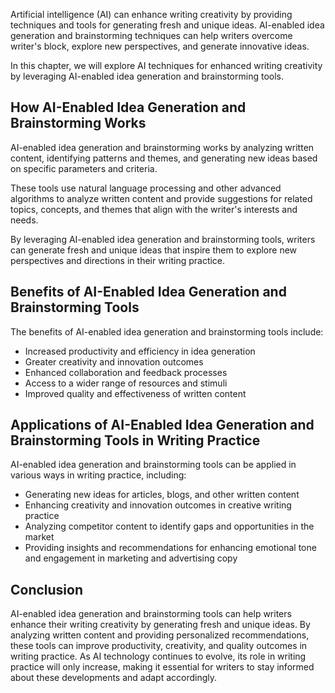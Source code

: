 
Artificial intelligence (AI) can enhance writing creativity by providing techniques and tools for generating fresh and unique ideas. AI-enabled idea generation and brainstorming techniques can help writers overcome writer's block, explore new perspectives, and generate innovative ideas.

In this chapter, we will explore AI techniques for enhanced writing creativity by leveraging AI-enabled idea generation and brainstorming tools.

How AI-Enabled Idea Generation and Brainstorming Works
------------------------------------------------------

AI-enabled idea generation and brainstorming works by analyzing written content, identifying patterns and themes, and generating new ideas based on specific parameters and criteria.

These tools use natural language processing and other advanced algorithms to analyze written content and provide suggestions for related topics, concepts, and themes that align with the writer's interests and needs.

By leveraging AI-enabled idea generation and brainstorming tools, writers can generate fresh and unique ideas that inspire them to explore new perspectives and directions in their writing practice.

Benefits of AI-Enabled Idea Generation and Brainstorming Tools
--------------------------------------------------------------

The benefits of AI-enabled idea generation and brainstorming tools include:

* Increased productivity and efficiency in idea generation
* Greater creativity and innovation outcomes
* Enhanced collaboration and feedback processes
* Access to a wider range of resources and stimuli
* Improved quality and effectiveness of written content

Applications of AI-Enabled Idea Generation and Brainstorming Tools in Writing Practice
--------------------------------------------------------------------------------------

AI-enabled idea generation and brainstorming tools can be applied in various ways in writing practice, including:

* Generating new ideas for articles, blogs, and other written content
* Enhancing creativity and innovation outcomes in creative writing practice
* Analyzing competitor content to identify gaps and opportunities in the market
* Providing insights and recommendations for enhancing emotional tone and engagement in marketing and advertising copy

Conclusion
----------

AI-enabled idea generation and brainstorming tools can help writers enhance their writing creativity by generating fresh and unique ideas. By analyzing written content and providing personalized recommendations, these tools can improve productivity, creativity, and quality outcomes in writing practice. As AI technology continues to evolve, its role in writing practice will only increase, making it essential for writers to stay informed about these developments and adapt accordingly.
